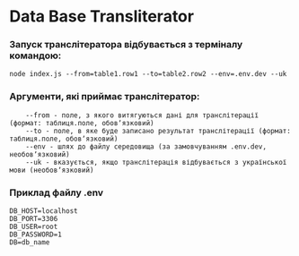 # Data Base Transliterator

### Запуск транслітератора відбувається з терміналу командою:
```
node index.js --from=table1.row1 --to=table2.row2 --env=.env.dev --uk
```

### Аргументи, які приймає транслітератор:
```
    --from - поле, з якого витягуються дані для транслітерації (формат: таблиця.поле, обовʼязковий) 
    --to - поле, в яке буде записано результат транслітерації (формат: таблиця.поле, обовʼязковий)
    --env - шлях до файлу середовища (за замовчуванням .env.dev, необовʼязковий)
    --uk - вказується, якщо транслітерація відбувається з української мови (необовʼязковий)
```

### Приклад файлу .env
```
DB_HOST=localhost
DB_PORT=3306
DB_USER=root
DB_PASSWORD=1
DB=db_name
```
